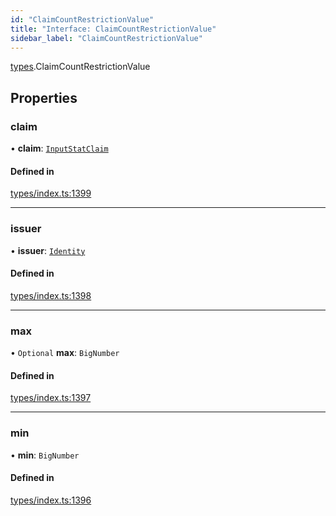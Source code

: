 ```yaml
---
id: "ClaimCountRestrictionValue"
title: "Interface: ClaimCountRestrictionValue"
sidebar_label: "ClaimCountRestrictionValue"
---
```


[types](../../../modules/Types/Types.md).ClaimCountRestrictionValue

## Properties

### claim

• **claim**: [`InputStatClaim`](../../../modules/Types/Types.md#inputstatclaim)

#### Defined in

[types/index.ts:1399](https://github.com/PolymeshAssociation/polymesh-sdk/blob/de58d40fd/src/types/index.ts#L1399)

___

### issuer

• **issuer**: [`Identity`](../../../classes/API/Entities/Identity/Identity.md)

#### Defined in

[types/index.ts:1398](https://github.com/PolymeshAssociation/polymesh-sdk/blob/de58d40fd/src/types/index.ts#L1398)

___

### max

• `Optional` **max**: `BigNumber`

#### Defined in

[types/index.ts:1397](https://github.com/PolymeshAssociation/polymesh-sdk/blob/de58d40fd/src/types/index.ts#L1397)

___

### min

• **min**: `BigNumber`

#### Defined in

[types/index.ts:1396](https://github.com/PolymeshAssociation/polymesh-sdk/blob/de58d40fd/src/types/index.ts#L1396)
